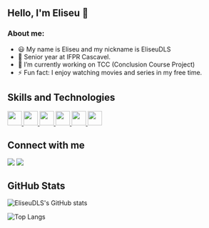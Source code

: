 ## Hello, I'm Eliseu 👋 

### About me:
- 😃 My name is Eliseu and my nickname is EliseuDLS
- 📖 Senior year at IFPR Cascavel.
- 🔭 I’m currently working on TCC (Conclusion Course Project)
- ⚡ Fun fact: I enjoy watching movies and series in my free time.

<h2> Skills and Technologies </h2>
<a href= https://github.com/EliseuDLS?tab=repositories&q=&type=&language=javascript&sort= > <img width ='32px' src ='https://raw.githubusercontent.com/rahulbanerjee26/githubAboutMeGenerator/main/icons/javascript.svg'> </a>
<a href= https://github.com/EliseuDLS?tab=repositories&q=&type=&language=reactjs&sort= > <img width ='32px' src ='https://raw.githubusercontent.com/rahulbanerjee26/githubAboutMeGenerator/main/icons/java.svg'> </a>
<a href= https://github.com/EliseuDLS?tab=repositories&q=&type=&language=reactnative&sort= > <img width ='32px' src ='https://raw.githubusercontent.com/rahulbanerjee26/githubAboutMeGenerator/main/icons/css.svg'> </a>
<a href= https://github.com/EliseuDLS?tab=repositories&q=&type=&language=nodejs&sort= > <img width ='32px' src ='https://raw.githubusercontent.com/rahulbanerjee26/githubAboutMeGenerator/main/icons/html.svg'> </a>
<a href= https://github.com/EliseuDLS?tab=repositories&q=&type=&language=nodejs&sort= > <img width ='32px' src ='https://raw.githubusercontent.com/rahulbanerjee26/githubAboutMeGenerator/main/icons/python.svg'> </a>
<a href="https://cdn.jsdelivr.net/gh/devicons/devicon/icons/vscode/vscode-original.svg" width="40" height="40" /> 
<a href="https://cdn.jsdelivr.net/gh/devicons/devicon/icons/jupyter/jupyter-original-wordmark.svg" width="45" height="45"/> 
<a href= https://github.com/EliseuDLS?tab=repositories&q=&type=&language=jupyter&sort= > <img width ='32px' src ='https://raw.githubusercontent.com/rahulbanerjee26/githubAboutMeGenerator/main/icons/jupyter.svg'> </a>

<h2> Connect with me </h2>
<a href="https://letterboxd.com/@eliseu_dls/" target="_blank"><img src="https://img.shields.io/badge/-Instagram-%23E4405F?style=for-the-badge&logo=instagram&logoColor=white" target="_blank"></a>
<a href = "mailto:zeusilva704@gmail.com"><img src="https://img.shields.io/badge/Gmail-D14836?style=for-the-badge&logo=gmail&logoColor=white" target="_blank"></a>

<h2> GitHub Stats </h2>

![EliseuDLS's GitHub stats](https://github-readme-stats.vercel.app/api?username=EliseuDLS&show_icons=true&theme=transparent)

![Top Langs](https://github-readme-stats.vercel.app/api/top-langs/?username=EliseuDLS&theme=github_dark&layout=compact&hide_border=true&locale=pt-br)
